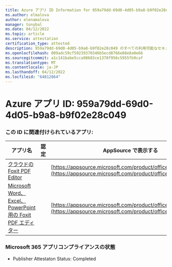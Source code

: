 ```yaml
---
title: Azure アプリ ID Information for 959a79dd-69d0-4d05-b9a8-b9f02e28c049
ms.author: elmalova
author: elenamalova
manager: tonybal
ms.date: 04/12/2022
ms.topic: article
ms.service: attestation
certification_type: attested
description: 959a79dd-69d0-4d05-b9a8-b9f02e28c049 のすべての利用可能なセキュリティとコンプライアンス情報。
ms.openlocfilehash: 009adc59cf59239370346b5ecd8766e88e8a0e66
ms.sourcegitcommit: a1c141babe5cca98683ce1378f956c5955fb9caf
ms.translationtype: MT
ms.contentlocale: ja-JP
ms.lasthandoff: 04/12/2022
ms.locfileid: "64812864"
---
```

# <a name="azure-app-id-959a79dd-69d0-4d05-b9a8-b9f02e28c049"></a>Azure アプリ ID: 959a79dd-69d0-4d05-b9a8-b9f02e28c049


### <a name="apps-associated-with-this-id"></a>この ID に関連付けられているアプリ:
| **アプリ名** | **認定** | **AppSource で表示する** |
|--------------|---------------|-----------------------|
| [クラウドのFoxit PDF Editor ](../forward/WA200003703.md) |  | [https://appsource.microsoft.com/product/office/WA200003703](https://appsource.microsoft.com/product/office/WA200003703) |
| [Microsoft Word、Excel、PowerPoint用の Foxit PDF エディター](../forward/WA200003206.md) |  | [https://appsource.microsoft.com/product/office/WA200003206](https://appsource.microsoft.com/product/office/WA200003206) |

### <a name="microsoft-365-app-compliance-status"></a>Microsoft 365 アプリコンプライアンスの状態
- Publisher Attestaton Status: Completed
